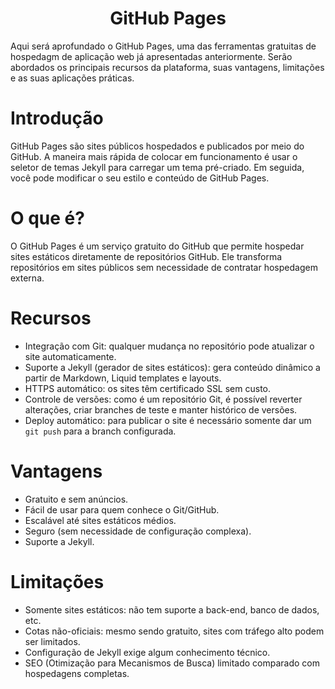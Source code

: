 <h1 align="center">GitHub Pages</h1>
Aqui será aprofundado o GitHub Pages, uma das ferramentas gratuitas de hospedagm de aplicação web já apresentadas anteriormente. 
Serão abordados os principais recursos da plataforma, suas vantagens, limitações e as suas aplicações práticas.

# Introdução

GitHub Pages são sites públicos hospedados e publicados por meio do GitHub. A maneira mais rápida de colocar em funcionamento é usar o seletor de temas Jekyll para carregar um tema pré-criado. 
Em seguida, você pode modificar o seu estilo e conteúdo de GitHub Pages.

# O que é?

O GitHub Pages é um serviço gratuito do GitHub que permite hospedar sites estáticos diretamente de repositórios GitHub. 
Ele transforma repositórios em sites públicos sem necessidade de contratar hospedagem externa.

# Recursos

* Integração com Git: qualquer mudança no repositório pode atualizar o site automaticamente.
* Suporte a Jekyll (gerador de sites estáticos): gera conteúdo dinâmico a partir de Markdown, Liquid templates e layouts.
* HTTPS automático: os sites têm certificado SSL sem custo.
* Controle de versões: como é um repositório Git, é possível reverter alterações, criar branches de teste e manter histórico de versões.
* Deploy automático: para publicar o site é necessário somente dar um `git push` para a branch configurada.

# Vantagens

* Gratuito e sem anúncios.
* Fácil de usar para quem conhece o Git/GitHub.
* Escalável até sites estáticos médios.
* Seguro (sem necessidade de configuração complexa).
* Suporte a Jekyll.

# Limitações

* Somente sites estáticos: não tem suporte a back-end, banco de dados, etc.
* Cotas não-oficiais: mesmo sendo gratuito, sites com tráfego alto podem ser limitados.
* Configuração de Jekyll exige algum conhecimento técnico.
* SEO (Otimização para Mecanismos de Busca) limitado comparado com hospedagens completas.
